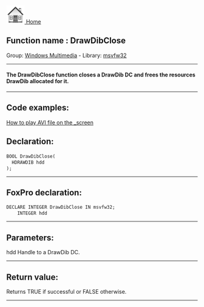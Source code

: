[<img src="../../images/home.png"> Home ](https://github.com/VFPX/Win32API)  

## Function name : DrawDibClose
Group: [Windows Multimedia](../../functions_group.md#Windows_Multimedia)  -  Library: [msvfw32](../../libraries.md#msvfw32)  
***  


#### The DrawDibClose function closes a DrawDib DC and frees the resources DrawDib allocated for it.
***  


## Code examples:
[How to play AVI file on the _screen](../../samples/sample_430.md)  

## Declaration:
```foxpro  
BOOL DrawDibClose(
  HDRAWDIB hdd
);  
```  
***  


## FoxPro declaration:
```foxpro  
DECLARE INTEGER DrawDibClose IN msvfw32;
	INTEGER hdd  
```  
***  


## Parameters:
hdd
Handle to a DrawDib DC.
  
***  


## Return value:
Returns TRUE if successful or FALSE otherwise.  
***  

